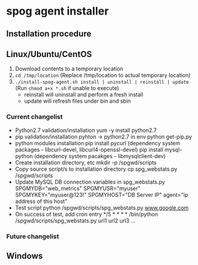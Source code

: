 # spog agent installer
## Installation procedure

## Linux/Ubuntu/CentOS
1. Download contents to a temporary location
2. `cd /tmp/location`   (Replace /tmp/location to actual temporary location)
3. `./install-spog-agent.sh install | uninstall | reinstall | update`  (Run `chmod a+x *.sh` if unable to execute)
	- reinstall will uninstall and perform a fresh install
	- update will refresh files under bin and sbin

### Current changelist
* Python2.7 validation/installation 
	yum -y install python2.7
* pip validation/installation
	pyhton -> python2.7 in env
	python get-pip.py
* python modules installation
	pip install pycurl (dependency system packages - libcurl-devel, libcurl4-openssl-devel)
	pip install mysql-python (dependency system pacakges - libmysqlclient-dev)
* Create installation directory, etc
	mkdir -p /spgwd/scripts
* Copy source script/s to installation directory
	cp spg_webstats.py /spgwd/scripts
* Update MySQL DB connection variables in spg_webstats.py
	SPGMYDB="web_metrics"
	SPGMYUSR="myuser"
	SPGMYKEY="myuser@123!"
	SPGMYHOST="DB Server IP"
	agent="ip address of this host"
* Test script
	python /spgwd/scripts/spg_webstats.py www.google.com
* On success of test, add cron entry
	*/5 * * * * /bin/python /spgwd/scripts/spg_webstats.py url1 url2 url3 ...

### Future changelist

## Windows

